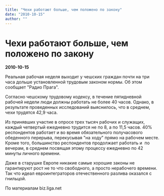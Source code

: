 ```yaml
---
title: "Чехи работают больше, чем положено по закону"
date: "2010-10-15"
author: ""
---
```


# Чехи работают больше, чем положено по закону

**2010-10-15** 

Реальная рабочая неделя выходит у чешских граждан почти на три часа дольше установленной трудовым законом нормы. Об этом сообщает "Радио Прага".

Согласно чешскому трудовому кодексу, в течение пятидневной рабочей недели люди должны работать не более 40 часов. Однако, в результате проведенных исследований выяснилось, что в среднем, чехи трудятся 42,9 часа.

Из принявших участие в опросе трех тысяч рабочих и служащих, каждый четвертый ежедневно трудится не по 8, а по 11,5 часов. 40% респондентов работает и во время обязательного получасового обеденного перерыва, перекусывая "на ходу" прямо на рабочем месте. Кроме того, большинство респондентов продолжает работать и  по вечерам, в среднем посвящая этому процессу ежедневно по 42 минуты личного времени.

Даже в старушке Европе никакие самые хорошие законы не гарантируют рост не то что свободного, а просто нерабочего времени. Так что идеал евроинтеграторов отечественного разлива оказался с гнильцой.

По материалам biz.liga.net
